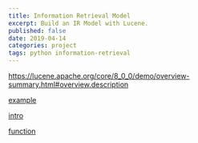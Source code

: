 ```yaml
---
title: Information Retrieval Model
excerpt: Build an IR Model with Lucene.
published: false
date: 2019-04-14
categories: project
tags: python information-retrieval
---
```


https://lucene.apache.org/core/8_0_0/demo/overview-summary.html#overview.description

[example](https://github.com/cassiomolin/lucene-example)

[intro](https://www.baeldung.com/lucene)

[function](https://www.elastic.co/guide/en/elasticsearch/guide/current/practical-scoring-function.html)
